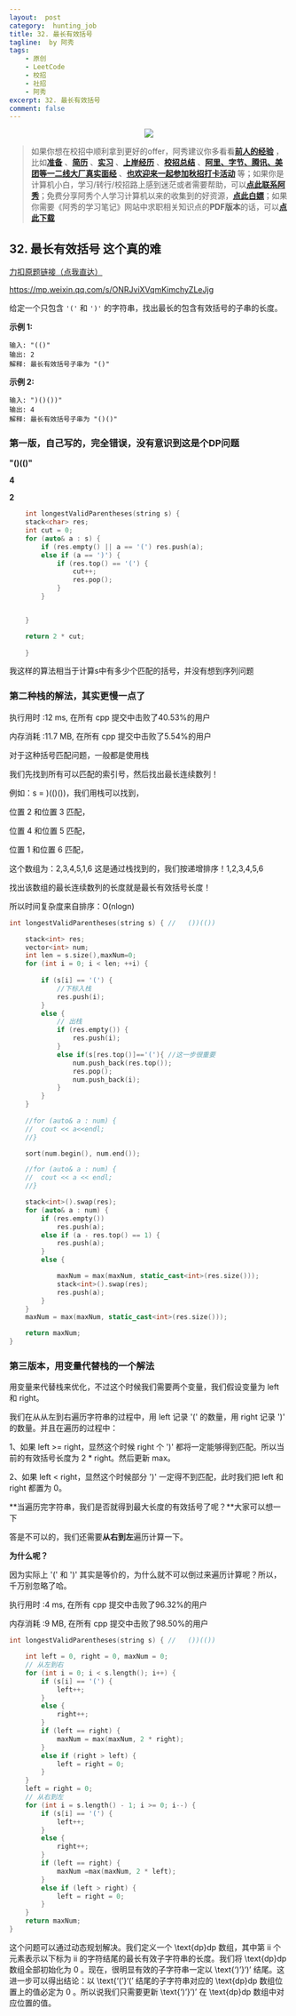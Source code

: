 ```yaml
---
layout:  post
category:  hunting_job
title: 32. 最长有效括号
tagline:  by 阿秀
tags:
    - 原创
    - LeetCode
    - 校招
    - 社招
    - 阿秀
excerpt: 32. 最长有效括号
comment: false
---
```






<div align="center">
  <a href="/notes/05-xiustar/01-xiustar_reading_guide/01-introduce.html#阿秀组建了一个校招学习圈子">
      <img src="https://axiu-image-bed.oss-cn-shanghai.aliyuncs.com/img/202206190108471.png">
  </a></div>



> 如果你想在校招中顺利拿到更好的offer，阿秀建议你多看看<font style="font-weight:bold; color:#4169E1;text-decoration:underline;">[前人的经验](/notes/05-xiustar/01-xiustar_reading_guide/01-introduce.md)</font> ，比如<font style="font-weight:bold; color:#4169E1;text-decoration:underline;">[准备](/notes/05-xiustar/02-campus_prepare/02-01-校招重要时间点科普.md)</font> 、<font style="font-weight:bold; color:#4169E1;text-decoration:underline;">[简历](/notes/05-xiustar/03-resume/01-00-简历开篇词.md)</font> 、<font style="font-weight:bold; color:#4169E1;text-decoration:underline;">[实习](/notes/05-xiustar/04-school_practice/20220320-从公司角度来看，为什么要招实习生.md)</font> 、<font style="font-weight:bold; color:#4169E1;text-decoration:underline;">[上岸经历](/notes/05-xiustar/09-question_answer/20220817.md)</font> 、<font style="font-weight:bold; color:#4169E1;text-decoration:underline;">[校招总结](/notes/05-xiustar/05-campus_recruitment/2020-12-16-双非渣硕的秋招之路总结（已拿抖音研发岗SP）.md)</font> 、<font style="font-weight:bold; color:#4169E1;text-decoration:underline;">[阿里、字节、腾讯、美团等一二线大厂真实面经](/notes/07-resources/01-free/04-schoolSchample.md)</font> 、<font style="font-weight:bold; color:#4169E1;text-decoration:underline;">[也欢迎来一起参加秋招打卡活动](/notes/05-xiustar/01-xiustar_reading_guide/01-introduce.html#阿秀组建了一个校招学习圈子)</font> 等；如果你是计算机小白，学习/转行/校招路上感到迷茫或者需要帮助，可以<font style="font-weight:bold; color:#4169E1;text-decoration:underline;">[点此联系阿秀](/notes/08-other/02-question.md#_4、阿秀-如何才能联系到你)</font>；免费分享阿秀个人学习计算机以来的收集到的好资源，<font style="font-weight:bold; color:#4169E1;text-decoration:underline;">[点此白嫖](/notes/07-resources/01-free/01-introduce.md)</font>；如果你需要《阿秀的学习笔记》网站中求职相关知识点的**PDF版本**的话，可以<font style="font-weight:bold; color:#4169E1;text-decoration:underline;">[点此下载](/notes/08-other/02-question.md#_5、如何下载阿秀的学习笔记内容pdf版本)</font> 





## 32. 最长有效括号 这个真的难

[力扣原题链接（点我直达）](https://leetcode-cn.com/problems/longest-valid-parentheses/)

https://mp.weixin.qq.com/s/ONRJviXVqmKimchyZLeJjg

给定一个只包含 `'('` 和 `')'` 的字符串，找出最长的包含有效括号的子串的长度。

**示例 1:**

```
输入: "(()"
输出: 2
解释: 最长有效括号子串为 "()"
```

**示例 2:**

```
输入: ")()())"
输出: 4
解释: 最长有效括号子串为 "()()"
```





### 第一版，自己写的，完全错误，没有意识到这是个DP问题

**"()(()"**

**4**

**2**

```c++
    int longestValidParentheses(string s) {
    stack<char> res;
	int cut = 0;
	for (auto& a : s) {
		if (res.empty() || a == '(') res.push(a);
		else if (a == ')') {
			if (res.top() == '(') {
				cut++;
				res.pop();
			}
		}


	}

	return 2 * cut;
        
    }
```

我这样的算法相当于计算s中有多少个匹配的括号，并没有想到序列问题



### 第二种栈的解法，其实更慢一点了

执行用时 :12 ms, 在所有 cpp 提交中击败了40.53%的用户

内存消耗 :11.7 MB, 在所有 cpp 提交中击败了5.54%的用户


对于这种括号匹配问题，一般都是使用栈

我们先找到所有可以匹配的索引号，然后找出最长连续数列！

例如：s = )(()())，我们用栈可以找到，

位置 2 和位置 3 匹配，

位置 4 和位置 5 匹配，

位置 1 和位置 6 匹配，

这个数组为：2,3,4,5,1,6 这是通过栈找到的，我们按递增排序！1,2,3,4,5,6

找出该数组的最长连续数列的长度就是最长有效括号长度！

所以时间复杂度来自排序：O(nlogn)

```c++
int longestValidParentheses(string s) { //   ())(())

	stack<int> res;
	vector<int> num;
	int len = s.size(),maxNum=0;
	for (int i = 0; i < len; ++i) {
		
		if (s[i] == '(') {
			//下标入栈
			res.push(i);
		}
		else {		
			// 出栈
			if (res.empty()) {
				res.push(i);
			}
			else if(s[res.top()]=='('){ //这一步很重要
				num.push_back(res.top());
				res.pop();
				num.push_back(i);
			}
		}
	}
	
	//for (auto& a : num) {
	//	cout << a<<endl;
	//}

	sort(num.begin(), num.end());

	//for (auto& a : num) {
	//	cout << a << endl;
	//}

	stack<int>().swap(res);
	for (auto& a : num) {
		if (res.empty())
			res.push(a);
		else if (a - res.top() == 1) {
			res.push(a);
		}
		else {

			maxNum = max(maxNum, static_cast<int>(res.size()));
			stack<int>().swap(res);
			res.push(a);
		}
	}
	maxNum = max(maxNum, static_cast<int>(res.size()));

	return maxNum;
}
```





### 第三版本，用变量代替栈的一个解法

用变量来代替栈来优化，不过这个时候我们需要两个变量，我们假设变量为 left 和 right。

我们在从从左到右遍历字符串的过程中，用 left 记录 '(' 的数量，用 right 记录 ')' 的数量。并且在遍历的过程中：

1、如果 left >= right，显然这个时候 right 个 ')' 都将一定能够得到匹配。所以当前的有效括号长度为 2 * right。然后更新 max。

2、如果 left < right，显然这个时候部分 ')' 一定得不到匹配，此时我们把 left 和 right 都置为 0。

**当遍历完字符串，我们是否就得到最大长度的有效括号了呢？**大家可以想一下

答是不可以的，我们还需要**从右到左**遍历计算一下。

**为什么呢？**

因为实际上 '(' 和 ')' 其实是等价的，为什么就不可以倒过来遍历计算呢？所以，千万别忽略了哈。



执行用时 :4 ms, 在所有 cpp 提交中击败了96.32%的用户

内存消耗 :9 MB, 在所有 cpp 提交中击败了98.50%的用户



```c++
int longestValidParentheses(string s) { //   ())(())

	int left = 0, right = 0, maxNum = 0;
	// 从左到右
	for (int i = 0; i < s.length(); i++) {
		if (s[i] == '(') {
			left++;
		}
		else {
			right++;
		}
		if (left == right) {
			maxNum = max(maxNum, 2 * right);
		}
		else if (right > left) {
			left = right = 0;
		}
	}
	left = right = 0;
	// 从右到左
	for (int i = s.length() - 1; i >= 0; i--) {
		if (s[i] == '(') {
			left++;
		}
		else {
			right++;
		}
		if (left == right) {
			maxNum =max(maxNum, 2 * left);
		}
		else if (left > right) {
			left = right = 0;
		}
	}
	return maxNum;
}

```



这个问题可以通过动态规划解决。我们定义一个 \text{dp}dp 数组，其中第 ii 个元素表示以下标为 ii 的字符结尾的最长有效子字符串的长度。我们将 \text{dp}dp 数组全部初始化为 0 。现在，很明显有效的子字符串一定以 \text{‘)’}‘)’ 结尾。这进一步可以得出结论：以 \text{‘(’}‘(’ 结尾的子字符串对应的 \text{dp}dp 数组位置上的值必定为 0 。所以说我们只需要更新 \text{‘)’}‘)’ 在 \text{dp}dp 数组中对应位置的值。

<p id="鸡蛋掉落"></p>



